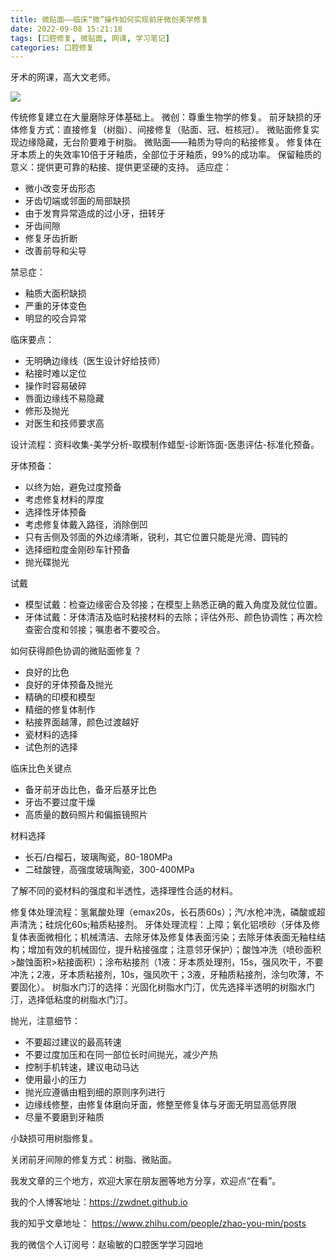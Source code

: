```yaml
---
title: 微贴面——临床“微”操作如何实现前牙微创美学修复
date: 2022-09-08 15:21:18
tags: [口腔修复, 微贴面, 网课, 学习笔记]
categories: 口腔修复
---
```

牙术的网课，高大文老师。

![](https://zymblog-1258069789.cos.ap-chengdu.myqcloud.com/blog0308-tiemian/01.jpg)

传统修复建立在大量磨除牙体基础上。
微创：尊重生物学的修复。
前牙缺损的牙体修复方式：直接修复（树脂）、间接修复（贴面、冠、桩核冠）。
微贴面修复实现边缘隐藏，无台阶要难于树脂。
微贴面——釉质为导向的粘接修复。
修复体在牙本质上的失效率10倍于牙釉质，全部位于牙釉质，99%的成功率。
保留釉质的意义：提供更可靠的粘接、提供更坚硬的支持。
适应症：
- 微小改变牙齿形态
- 牙齿切端或邻面的局部缺损
- 由于发育异常造成的过小牙，扭转牙
- 牙齿间隙
- 修复牙齿折断
- 改善前导和尖导

禁忌症：
- 釉质大面积缺损
- 严重的牙体变色
- 明显的咬合异常

临床要点：
- 无明确边缘线（医生设计好给技师）
- 粘接时难以定位
- 操作时容易破碎
- 唇面边缘线不易隐藏
- 修形及抛光
- 对医生和技师要求高

设计流程：资料收集-美学分析-取模制作蜡型-诊断饰面-医患评估-标准化预备。

牙体预备：
- 以终为始，避免过度预备
- 考虑修复材料的厚度
- 选择性牙体预备
- 考虑修复体戴入路径，消除倒凹
- 只有舌侧及邻面的外边缘清晰，锐利，其它位置只能是光滑、圆钝的
- 选择细粒度金刚砂车针预备
- 抛光碟抛光

试戴
- 模型试戴：检查边缘密合及邻接；在模型上熟悉正确的戴入角度及就位位置。
- 牙体试戴：牙体清洁及临时粘接材料的去除；评估外形、颜色协调性；再次检查密合度和邻接；嘱患者不要咬合。

如何获得颜色协调的微贴面修复？
- 良好的比色
- 良好的牙体预备及抛光
- 精确的印模和模型
- 精细的修复体制作
- 粘接界面越薄，颜色过渡越好
- 瓷材料的选择
- 试色剂的选择

临床比色关键点
- 备牙前牙齿比色，备牙后基牙比色
- 牙齿不要过度干燥
- 高质量的数码照片和偏振镜照片

材料选择
- 长石/白榴石，玻璃陶瓷，80-180MPa
- 二硅酸锂，高强度玻璃陶瓷，300-400MPa

了解不同的瓷材料的强度和半透性，选择理性合适的材料。

修复体处理流程：氢氟酸处理（emax20s，长石质60s）；汽/水枪冲洗，磷酸或超声清洗；硅烷化60s;釉质粘接剂。
牙体处理流程：上障；氧化铝喷砂（牙体及修复体表面微相化；机械清洁、去除牙体及修复体表面污染；去除牙体表面无釉柱结构；增加有效的机械固位，提升粘接强度；注意邻牙保护）；酸蚀冲洗（喷砂面积>酸蚀面积>粘接面积）；涂布粘接剂（1液：牙本质处理剂，15s，强风吹干，不要冲洗；2液，牙本质粘接剂，10s，强风吹干；3液，牙釉质粘接剂，涂匀吹薄，不要固化）。
树脂水门汀的选择：光固化树脂水门汀，优先选择半透明的树脂水门汀，选择低粘度的树脂水门汀。

抛光，注意细节：
- 不要超过建议的最高转速
- 不要过度加压和在同一部位长时间抛光，减少产热
- 控制手机转速，建议电动马达
- 使用最小的压力
- 抛光应遵循由粗到细的原则序列进行
- 边缘线修整，由修复体磨向牙面，修整至修复体与牙面无明显高低界限
- 尽量不要磨到牙釉质

小缺损可用树脂修复。

关闭前牙间隙的修复方式：树脂、微贴面。




我发文章的三个地方，欢迎大家在朋友圈等地方分享，欢迎点“在看”。

我的个人博客地址：https://zwdnet.github.io

我的知乎文章地址： https://www.zhihu.com/people/zhao-you-min/posts

我的微信个人订阅号：赵瑜敏的口腔医学学习园地